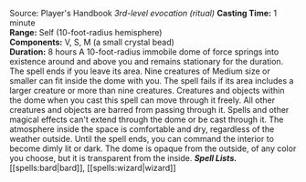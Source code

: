 Source: Player's Handbook
*3rd-level evocation (ritual)*
**Casting Time:** 1 minute  
**Range:** Self (10-foot-radius hemisphere)  
**Components:** V, S, M (a small crystal bead)  
**Duration:** 8 hours
A 10-foot-radius immobile dome of force springs into existence around and above you and remains stationary for the duration. The spell ends if you leave its area.
Nine creatures of Medium size or smaller can fit inside the dome with you. The spell fails if its area includes a larger creature or more than nine creatures. Creatures and objects within the dome when you cast this spell can move through it freely. All other creatures and objects are barred from passing through it. Spells and other magical effects can't extend through the dome or be cast through it. The atmosphere inside the space is comfortable and dry, regardless of the weather outside.
Until the spell ends, you can command the interior to become dimly lit or dark. The dome is opaque from the outside, of any color you choose, but it is transparent from the inside.
***Spell Lists.*** [[spells:bard|bard]], [[spells:wizard|wizard]]